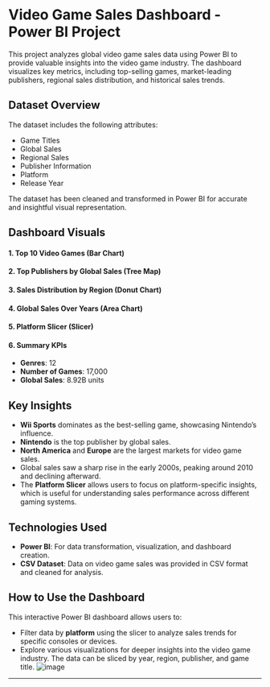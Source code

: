 # Video Game Sales Dashboard - Power BI Project

This project analyzes global video game sales data using Power BI to provide valuable insights into the video game industry. The dashboard visualizes key metrics, including top-selling games, market-leading publishers, regional sales distribution, and historical sales trends.

## Dataset Overview

The dataset includes the following attributes:
- Game Titles
- Global Sales
- Regional Sales 
- Publisher Information
- Platform
- Release Year

The dataset has been cleaned and transformed in Power BI for accurate and insightful visual representation.

## Dashboard Visuals

#### 1. Top 10 Video Games (Bar Chart)
#### 2. Top Publishers by Global Sales (Tree Map)
#### 3. Sales Distribution by Region (Donut Chart)
#### 4. Global Sales Over Years (Area Chart)
#### 5. Platform Slicer (Slicer)
#### 6. Summary KPIs
- **Genres**: 12  
- **Number of Games**: 17,000  
- **Global Sales**: 8.92B units

## Key Insights
- **Wii Sports** dominates as the best-selling game, showcasing Nintendo’s influence.
- **Nintendo** is the top publisher by global sales.
- **North America** and **Europe** are the largest markets for video game sales.
- Global sales saw a sharp rise in the early 2000s, peaking around 2010 and declining afterward.
- The **Platform Slicer** allows users to focus on platform-specific insights, which is useful for understanding sales performance across different gaming systems.

## Technologies Used
- **Power BI**: For data transformation, visualization, and dashboard creation.
- **CSV Dataset**: Data on video game sales was provided in CSV format and cleaned for analysis.

## How to Use the Dashboard
This interactive Power BI dashboard allows users to:
- Filter data by **platform** using the slicer to analyze sales trends for specific consoles or devices.
- Explore various visualizations for deeper insights into the video game industry. The data can be sliced by year, region, publisher, and game title.
![image](https://github.com/user-attachments/assets/4e8e59c6-bde5-4ec3-9e48-aef0e5f53d84)

---

